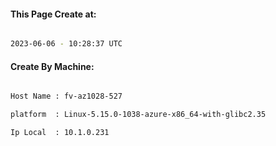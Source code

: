 
   
#### This Page Create at:

```bash

2023-06-06 - 10:28:37 UTC

```

#### Create By Machine:

```bash

Host Name : fv-az1028-527

platform  : Linux-5.15.0-1038-azure-x86_64-with-glibc2.35

Ip Local  : 10.1.0.231

```

